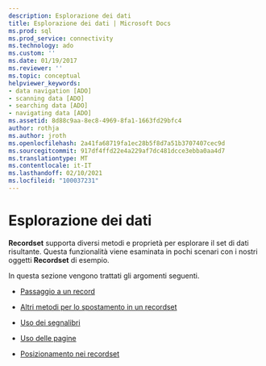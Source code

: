 ```yaml
---
description: Esplorazione dei dati
title: Esplorazione dei dati | Microsoft Docs
ms.prod: sql
ms.prod_service: connectivity
ms.technology: ado
ms.custom: ''
ms.date: 01/19/2017
ms.reviewer: ''
ms.topic: conceptual
helpviewer_keywords:
- data navigation [ADO]
- scanning data [ADO]
- searching data [ADO]
- navigating data [ADO]
ms.assetid: 8d88c9aa-8ec8-4969-8fa1-1663fd29bfc4
author: rothja
ms.author: jroth
ms.openlocfilehash: 2a41fa68719fa1ec28b5f8d7a51b3707407cec9d
ms.sourcegitcommit: 917df4ffd22e4a229af7dc481dcce3ebba0aa4d7
ms.translationtype: MT
ms.contentlocale: it-IT
ms.lasthandoff: 02/10/2021
ms.locfileid: "100037231"
---
```

# <a name="navigating-through-data"></a>Esplorazione dei dati
**Recordset** supporta diversi metodi e proprietà per esplorare il set di dati risultante. Questa funzionalità viene esaminata in pochi scenari con i nostri oggetti **Recordset** di esempio.  
  
 In questa sezione vengono trattati gli argomenti seguenti.  
  
-   [Passaggio a un record](./jumping-to-a-record.md)  
  
-   [Altri metodi per lo spostamento in un recordset](./more-ways-to-move-in-a-recordset.md)  
  
-   [Uso dei segnalibri](./using-bookmarks.md)  
  
-   [Uso delle pagine](./using-pages.md)  
  
-   [Posizionamento nei recordset](./recordset-positioning.md)